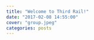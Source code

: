 ```yaml
---
title: "Welcome to Third Rail!"
date: "2017-02-08 14:55:00"
cover: "group.jpeg"
categories: posts
---
```

